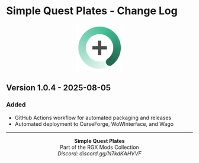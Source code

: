 # Simple Quest Plates - Change Log

<p align="center">
  <img src="../images/logo.png" alt="SQP Icon" width="128" height="128">
</p>

## Version 1.0.4 - 2025-08-05

### Added
- GitHub Actions workflow for automated packaging and releases
- Automated deployment to CurseForge, WoWInterface, and Wago

---

<p align="center">
  <strong>Simple Quest Plates</strong><br>
  Part of the RGX Mods Collection<br>
  <em>Discord: discord.gg/N7kdKAHVVF</em>
</p>